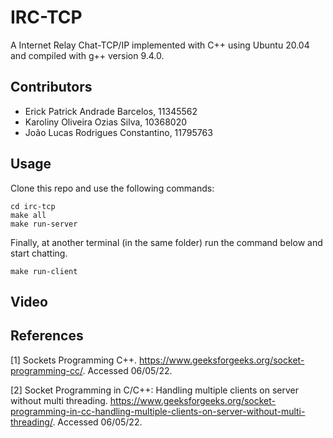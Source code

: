 # IRC-TCP
A Internet Relay Chat-TCP/IP implemented with C++ using Ubuntu 20.04 and compiled with g++ version 9.4.0.

## Contributors

- Erick Patrick Andrade Barcelos, 11345562
- Karoliny Oliveira Ozias Silva, 10368020
- João Lucas Rodrigues Constantino, 11795763

## Usage

Clone this repo and use the following commands:

```
cd irc-tcp 
make all
make run-server
```

Finally, at another terminal (in the same folder) run the command below and start chatting.
```
make run-client
```

## Video


## References

[1] Sockets Programming C++. <https://www.geeksforgeeks.org/socket-programming-cc/>. Accessed 06/05/22.

[2] Socket Programming in C/C++: Handling multiple clients on server without multi threading. <https://www.geeksforgeeks.org/socket-programming-in-cc-handling-multiple-clients-on-server-without-multi-threading/>. Accessed 06/05/22.
